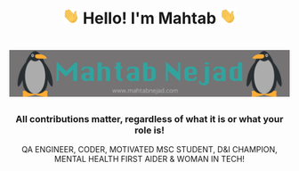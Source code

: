 <h1 align="center"><img src="https://raw.githubusercontent.com/mahtabnejad90/mahtabnejad90/main/images/wavy.gif" width="30px"> Hello! I'm Mahtab <img src="https://raw.githubusercontent.com/mahtabnejad90/mahtabnejad90/main/images/wavy.gif" width="30px"></h1>
<h1 align="center"><img src="https://raw.githubusercontent.com/mahtabnejad90/mahtabnejad90/main/images/footer.jpg"></h1>
<h3 align="center">All contributions matter, regardless of what it is or what your role is!</h3>
<p align="center">QA ENGINEER, CODER, MOTIVATED MSC STUDENT, D&I CHAMPION, MENTAL HEALTH FIRST AIDER & WOMAN IN TECH!</p>

<!--
**mahtabnejad90/mahtabnejad90** is a ✨ _special_ ✨ repository because its `README.md` (this file) appears on your GitHub profile.

Here are some ideas to get you started:

- 🔭 I’m currently working on ...
- 🌱 I’m currently learning ...
- 👯 I’m looking to collaborate on ...
- 🤔 I’m looking for help with ...
- 💬 Ask me about ...
- 📫 How to reach me: ...
- 😄 Pronouns: ...
- ⚡ Fun fact: ...
-->
